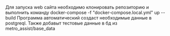 Для запуска web сайта необходимо клонировать репозиторию и выполнить команду
docker-compose -f "docker-compose.local.yml" up --build
Программа автоматический создаст необходимые данные в postgreql. Также добавыт тестовые данные в бд из metro_assist/base_data
 
